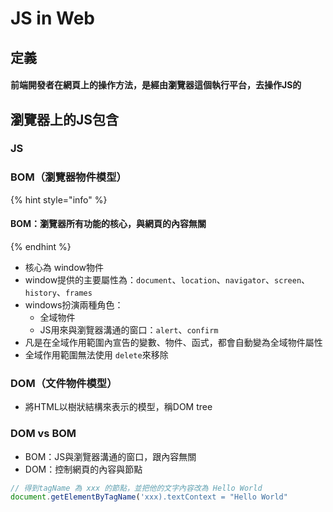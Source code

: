 # JS in Web

## 定義

#### 前端開發者在網頁上的操作方法，是經由瀏覽器這個執行平台，去操作JS的

## 瀏覽器上的JS包含

### JS

### BOM（瀏覽器物件模型）

{% hint style="info" %}
#### BOM：瀏覽器所有功能的核心，與網頁的內容無關
{% endhint %}

* 核心為 window物件 
* window提供的主要屬性為：`document`、`location`、`navigator`、`screen`、`history`、`frames` 
* windows扮演兩種角色：
  * 全域物件
  * JS用來與瀏覽器溝通的窗口：`alert`、`confirm` 
* 凡是在全域作用範圍內宣告的變數、物件、函式，都會自動變為全域物件屬性 
* 全域作用範圍無法使用 `delete`來移除

### DOM（文件物件模型）

* 將HTML以樹狀結構來表示的模型，稱DOM tree

### DOM vs BOM

* BOM：JS與瀏覽器溝通的窗口，跟內容無關 
* DOM：控制網頁的內容與節點

```javascript
// 得到tagName 為 xxx 的節點，並把他的文字內容改為 Hello World
document.getElementByTagName('xxx).textContext = "Hello World"
```

